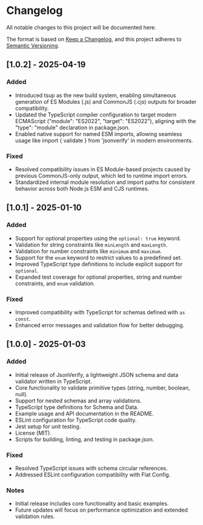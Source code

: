 # Changelog

All notable changes to this project will be documented here.

The format is based on [Keep a Changelog](https://keepachangelog.com/), and this project adheres to [Semantic Versioning](https://semver.org/).

## [1.0.2] - 2025-04-19

### Added

- Introduced tsup as the new build system, enabling simultaneous generation of ES Modules (.js) and CommonJS (.cjs) outputs for broader compatibility.
- Updated the TypeScript compiler configuration to target modern ECMAScript ("module": "ES2022", "target": "ES2022"), aligning with the "type": "module" declaration in package.json.
- Enabled native support for named ESM imports, allowing seamless usage like import { validate } from 'jsonverify' in modern environments.

### Fixed

- Resolved compatibility issues in ES Module-based projects caused by previous CommonJS-only output, which led to runtime import errors.
- Standardized internal module resolution and import paths for consistent behavior across both Node.js ESM and CJS runtimes.

## [1.0.1] - 2025-01-10

### Added

- Support for optional properties using the `optional: true` keyword.
- Validation for string constraints like `minLength` and `maxLength`.
- Validation for number constraints like `minimum` and `maximum`.
- Support for the `enum` keyword to restrict values to a predefined set.
- Improved TypeScript type definitions to include explicit support for `optional`.
- Expanded test coverage for optional properties, string and number constraints, and `enum` validation.

### Fixed

- Improved compatibility with TypeScript for schemas defined with `as const`.
- Enhanced error messages and validation flow for better debugging.

## [1.0.0] - 2025-01-03

### Added

- Initial release of JsonVerify, a lightweight JSON schema and data validator written in TypeScript.
- Core functionality to validate primitive types (string, number, boolean, null).
- Support for nested schemas and array validations.
- TypeScript type definitions for Schema and Data.
- Example usage and API documentation in the README.
- ESLint configuration for TypeScript code quality.
- Jest setup for unit testing.
- License (MIT).
- Scripts for building, linting, and testing in package.json.

### Fixed

- Resolved TypeScript issues with schema circular references.
- Addressed ESLint configuration compatibility with Flat Config.

### Notes

- Initial release includes core functionality and basic examples.
- Future updates will focus on performance optimization and extended validation rules.
